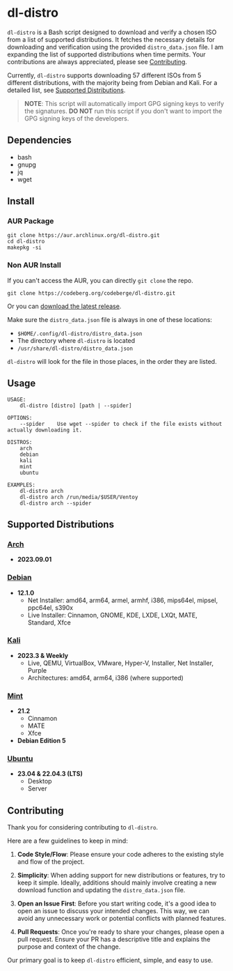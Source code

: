 # dl-distro

`dl-distro` is a Bash script designed to download and verify a chosen ISO from a list of supported distributions. It fetches the necessary details for downloading and verification using the provided `distro_data.json` file. I am expanding the list of supported distributions when time permits. Your contributions are always appreciated, please see [Contributing](#contributing).

Currently, `dl-distro` supports downloading 57 different ISOs from 5 different distributions, with the majority being from Debian and Kali. For a detailed list, see [Supported Distributions](#supported-distributions).

> **NOTE**: This script will automatically import GPG signing keys to verify the signatures. **DO NOT** run this script if you don't want to import the GPG signing keys of the developers.

## Dependencies

- bash
- gnupg
- jq
- wget

## Install

### AUR Package

```
git clone https://aur.archlinux.org/dl-distro.git
cd dl-distro
makepkg -si
```

### Non AUR Install

If you can't access the AUR, you can directly `git clone` the repo.

```
git clone https://codeberg.org/codeberge/dl-distro.git
```

Or you can [download the latest release](https://codeberg.org/codeberge/dl-distro/releases/latest).

Make sure the `distro_data.json` file is always in one of these locations:

- `$HOME/.config/dl-distro/distro_data.json`
- The directory where `dl-distro` is located
- `/usr/share/dl-distro/distro_data.json`

`dl-distro` will look for the file in those places, in the order they are listed.

## Usage

```
USAGE:
    dl-distro [distro] [path | --spider]

OPTIONS:
    --spider    Use wget --spider to check if the file exists without actually downloading it.

DISTROS:
    arch
    debian
    kali
    mint
    ubuntu

EXAMPLES:
    dl-distro arch
    dl-distro arch /run/media/$USER/Ventoy
    dl-distro arch --spider
```

## Supported Distributions

### [Arch](https://archlinux.org)
- **2023.09.01**

### [Debian](https://debian.org)
- **12.1.0**
  - Net Installer: amd64, arm64, armel, armhf, i386, mips64el, mipsel, ppc64el, s390x
  - Live Installer: Cinnamon, GNOME, KDE, LXDE, LXQt, MATE, Standard, Xfce

### [Kali](https://kali.org)
- **2023.3 & Weekly**
  - Live, QEMU, VirtualBox, VMware, Hyper-V, Installer, Net Installer, Purple
  - Architectures: amd64, arm64, i386 (where supported)

### [Mint](https://linuxmint.com)
- **21.2**
  - Cinnamon
  - MATE
  - Xfce
- **Debian Edition 5**

### [Ubuntu](https://ubuntu.com)
- **23.04 & 22.04.3 (LTS)**
  - Desktop
  - Server

## Contributing

Thank you for considering contributing to `dl-distro`.

Here are a few guidelines to keep in mind:

1. **Code Style/Flow**: Please ensure your code adheres to the existing style and flow of the project.

2. **Simplicity**: When adding support for new distributions or features, try to keep it simple. Ideally, additions should mainly involve creating a new download function and updating the `distro_data.json` file.

3. **Open an Issue First**: Before you start writing code, it's a good idea to open an issue to discuss your intended changes. This way, we can avoid any unnecessary work or potential conflicts with planned features.

4. **Pull Requests**: Once you're ready to share your changes, please open a pull request. Ensure your PR has a descriptive title and explains the purpose and context of the change.

Our primary goal is to keep `dl-distro` efficient, simple, and easy to use.

